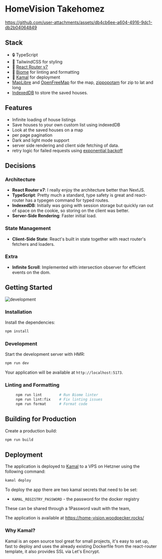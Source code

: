 # HomeVision Takehomez

https://github.com/user-attachments/assets/db4cb6ee-a604-4916-9dc1-db2b04064849

## Stack

- 🔒 TypeScript
- 🎉 TailwindCSS for styling
- 📖 [React Router v7](https://reactrouter.com/)
- 📖 [Biome](https://biomejs.dev/) for linting and formatting
- 📖 [Kamal](https://kamal-deploy.org/) for deployment
- [MapLibre](https://visgl.github.io/react-map-gl) and [OpenFreeMap](https://openfreemap.org) for the map, [zippopotam](https://api.zippopotam.us) for zip to lat and long
- [IndexedDB](https://developer.mozilla.org/en-US/docs/Web/API/IndexedDB_API) to store the saved houses.

## Features

- Infinite loading of house listings
- Save houses to your own custom list using indexedDB
- Look at the saved houses on a map
- per page pagination
- Dark and light mode support
- server side rendering and client side fetching of data.
- retry logic for failed requests using [exponential backoff](https://medium.com/bobble-engineering/how-does-exponential-backoff-work-90ef02401c65)

## Decisions

### Architecture
- **React Router v7**: I really enjoy the architecture better than NextJS.
- **TypeScript**: Pretty much a standard, type safety is great and react-router has a typegen command for typed routes.
- **IndexedDB**: Initially was going with session storage but quickly ran out of space on the cookie, so storing on the client was better.
- **Server-Side Rendering**: Faster initial load.

### State Management
- **Client-Side State**: React's built in state together with react router's fetchers and loaders.

### Extra
- **Infinite Scroll**: Implemented with intersection observer for efficient events on the dom.

## Getting Started

![development](https://github.com/user-attachments/assets/1f829490-f2aa-4964-ab3b-825cc8313f27)

### Installation

Install the dependencies:

```bash
npm install
```

### Development

Start the development server with HMR:

```bash
npm run dev
```

Your application will be available at `http://localhost:5173`.

### Linting and Formatting

```bash
     npm run lint        # Run Biome linter
     npm run lint:fix    # Fix linting issues
     npm run format      # Format code
```

## Building for Production

Create a production build:

```bash
npm run build
```

## Deployment

The application is deployed to [Kamal](https://kamal-deploy.org/) to a VPS on Hetzner using the following command:

```bash
kamal deploy
```

To deploy the app there are two kamal secrets that need to be set:

- `KAMAL_REGISTRY_PASSWORD` - the password for the docker registry

These can be shared through a 1Password vault with the team,

The application is available at https://home-vision.woodpecker.rocks/

### Why Kamal?

Kamal is an open source tool great for small projects, it's easy to set up, fast to deploy and uses the already existing Dockerfile from the react-router template, it also provides SSL via Let's Encrypt.
